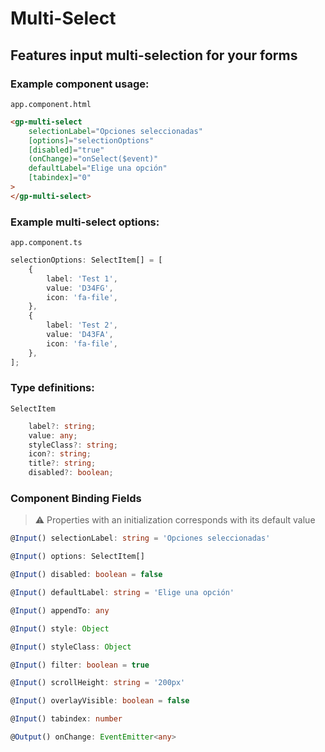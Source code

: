 # Multi-Select

## Features input multi-selection for your forms

### Example component usage:

`app.component.html`

```html
<gp-multi-select
    selectionLabel="Opciones seleccionadas"
    [options]="selectionOptions"
    [disabled]="true"
    (onChange)="onSelect($event)"
    defaultLabel="Elige una opción"
    [tabindex]="0"
>
</gp-multi-select>
```

### Example multi-select options:

`app.component.ts`

```typescript
selectionOptions: SelectItem[] = [
    {
        label: 'Test 1',
        value: 'D34FG',
        icon: 'fa-file',
    },
    {
        label: 'Test 2',
        value: 'D43FA',
        icon: 'fa-file',
    },
];
```

### Type definitions:

`SelectItem`

```typescript
    label?: string;
    value: any;
    styleClass?: string;
    icon?: string;
    title?: string;
    disabled?: boolean;
```

### Component Binding Fields

> ⚠️ Properties with an initialization corresponds with its default value

```typescript
@Input() selectionLabel: string = 'Opciones seleccionadas'
```

```typescript
@Input() options: SelectItem[]
```

```typescript
@Input() disabled: boolean = false
```

```typescript
@Input() defaultLabel: string = 'Elige una opción'
```

```typescript
@Input() appendTo: any
```

```typescript
@Input() style: Object
```

```typescript
@Input() styleClass: Object
```

```typescript
@Input() filter: boolean = true
```

```typescript
@Input() scrollHeight: string = '200px'
```

```typescript
@Input() overlayVisible: boolean = false
```

```typescript
@Input() tabindex: number
```

```typescript
@Output() onChange: EventEmitter<any>
```
